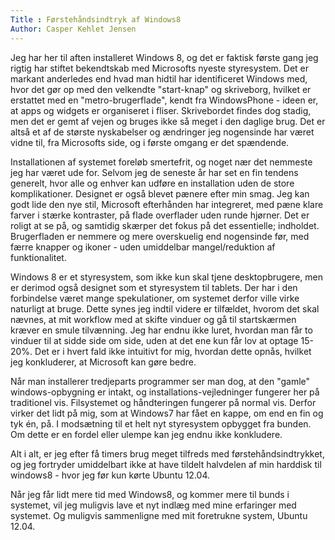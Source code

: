 ```yaml
---
Title : Førstehåndsindtryk af Windows8
Author: Casper Kehlet Jensen
---
```


Jeg har her til aften installeret Windows 8, og det er faktisk første gang jeg rigtig har stiftet bekendtskab med Microsofts nyeste styresystem. Det er markant anderledes end hvad man hidtil har identificeret Windows med, hvor det gør op med den velkendte "start-knap" og skriveborg, hvilket er erstattet med en "metro-brugerflade", kendt fra WindowsPhone - ideen er, at apps og widgets er organiseret i fliser. Skrivebordet findes dog stadig, men det er gemt af vejen og bruges ikke så meget i den daglige brug. Det er altså et af de største nyskabelser og ændringer jeg nogensinde har været vidne til, fra Microsofts side, og i første omgang er det spændende.

Installationen af systemet foreløb smertefrit, og noget nær det nemmeste jeg har været ude for. Selvom jeg de seneste år har set en fin tendens generelt, hvor alle og enhver kan udføre en installation uden de store komplikationer. Designet er også blevet pænere efter min smag. Jeg kan godt lide den nye stil, Microsoft efterhånden har integreret, med pæne klare farver i stærke kontraster, på flade overflader uden runde hjørner. Det er roligt at se på, og samtidig skærper det fokus på det essentielle; indholdet. Brugerfladen er nemmere og mere overskuelig end nogensinde før, med færre knapper og ikoner - uden umiddelbar mangel/reduktion af funktionalitet.

Windows 8 er et styresystem, som ikke kun skal tjene desktopbrugere, men er derimod også designet som et styresystem til tablets. Der har i den forbindelse været mange spekulationer, om systemet derfor ville virke naturligt at bruge. Dette synes jeg indtil videre er tilfældet, hvorom det skal nævnes, at mit workflow med at skifte vinduer og gå til startskærmen kræver en smule tilvænning. Jeg har endnu ikke luret, hvordan man får to vinduer til at sidde side om side, uden at det ene kun får lov at optage 15-20%. Det er i hvert fald ikke intuitivt for mig, hvordan dette opnås, hvilket jeg konkluderer, at Microsoft kan gøre bedre.

Når man installerer tredjeparts programmer ser man dog, at den "gamle" windows-opbygning er intakt, og installations-vejledninger fungerer her på traditionel vis. Filsystemet og håndteringen fungerer på normal vis. Derfor virker det lidt på mig, som at Windows7 har fået en kappe, om end en fin og tyk én, på. I modsætning til et helt nyt styresystem opbygget fra bunden. Om dette er en fordel eller ulempe kan jeg endnu ikke konkludere.

Alt i alt, er jeg efter få timers brug meget tilfreds med førstehåndsindtrykket, og jeg fortryder umiddelbart ikke at have tildelt halvdelen af min harddisk til windows8 - hvor jeg før kun kørte Ubuntu 12.04.

Når jeg får lidt mere tid med Windows8, og kommer mere til bunds i systemet, vil jeg muligvis lave et nyt indlæg med mine erfaringer med systemet. Og muligvis sammenligne med mit foretrukne system, Ubuntu 12.04.